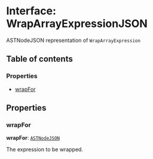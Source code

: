 # Interface: WrapArrayExpressionJSON

ASTNodeJSON representation of `WrapArrayExpression`

## Table of contents

### Properties

* [wrapFor](/en/auto-docs/variable-core/interfaces/WrapArrayExpressionJSON.md#wrapfor)

## Properties

### wrapFor

**wrapFor**: [`ASTNodeJSON`](/en/auto-docs/variable-core/interfaces/ASTNodeJSON.md)

The expression to be wrapped.
